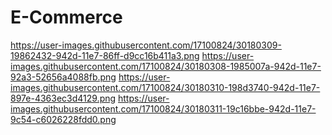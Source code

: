 # E-Commerce

https://user-images.githubusercontent.com/17100824/30180309-19862432-942d-11e7-86ff-d9cc16b411a3.png
https://user-images.githubusercontent.com/17100824/30180308-1985007a-942d-11e7-92a3-52656a4088fb.png
https://user-images.githubusercontent.com/17100824/30180310-198d3740-942d-11e7-897e-4363ec3d4129.png
https://user-images.githubusercontent.com/17100824/30180311-19c16bbe-942d-11e7-9c54-c6026228fdd0.png

